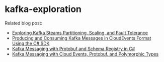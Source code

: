 # kafka-exploration
Related blog post:
- [Exploring Kafka Steams Partitioning, Scaling, and Fault Tolerance](https://vkontech.com/exploring-kafka-steams-partitioning-scaling-and-fault-tolerance/)
- [Producing and Consuming Kafka Messages in CloudEvents Format Using the C# SDK](https://vkontech.com/producing-and-consuming-kafka-messages-in-cloudevents-format-using-the-c-sdk/)
- [Kafka Messaging with Protobuf and Schema Registry in C#](https://vkontech.com/kafka-messaging-with-protobuf-and-schema-registry-in-c/)
- [Kafka Messaging with Cloud Events, Protobuf, and Polymorphic Types](https://vkontech.com/kafka-messaging-with-cloud-events-protobuf-and-polymorphic-types/)

